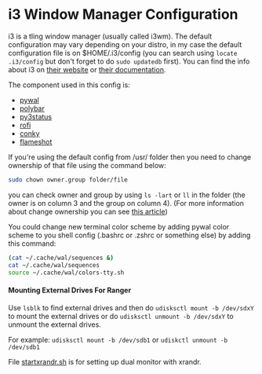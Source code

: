 # i3 Window Manager Configuration

i3 is a tling window manager (usually called i3wm). The default configuration may vary depending on your distro, in my case the default configuration file is on $HOME/.i3/config (you can search using `locate .i3/config` but don't forget to do `sudo updatedb` first).
You can find the info about i3 on [their website](https://i3wm.org) or [their documentation](http://i3wm.org/docs/).

The component used in this config is:
- [pywal](https://github.com/dylanaraps/pywal)
- [polybar](https://github.com/polybar/polybar)
- [py3status](https://github.com/ultrabug/py3status)
- [rofi](https://github.com/davatorium/rofi)
- [conky](https://github.com/brndnmtthws/conky)
- [flameshot](https://github.com/flameshot-org/flameshot)

If you're using the default config from /usr/ folder then you need to change ownership of that file using the command below:
```bash
sudo chown owner.group folder/file
```
you can check owner and group by using `ls -lart` or `ll` in the folder (the owner is on column 3 and the group on column 4).
(For more information about change ownership you can see [this article](https://www.howtoforge.com/linux-chown-command/))

You could change new terminal color scheme by adding pywal color scheme to you shell config (.bashrc or .zshrc or something else) by adding this command:
```bash
(cat ~/.cache/wal/sequences &)
cat ~/.cache/wal/sequences
source ~/.cache/wal/colors-tty.sh
```

#### Mounting External Drives For Ranger
Use `lsblk` to find external drives and then do `udisksctl mount -b /dev/sdxY` to mount the external drives or do `udisksctl unmount -b /dev/sdxY` to unmount the external drives.

For example: `udisksctl mount -b /dev/sdb1` or `udiskctl unmount -b /dev/sdb1`

File [startxrandr.sh](startxrandr.sh) is for setting up dual monitor with xrandr.
